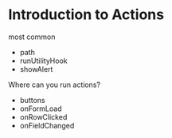 # Introduction to Actions

most common

* path
* runUtilityHook
* showAlert

Where can you run actions?

* buttons
* onFormLoad
* onRowClicked
* onFieldChanged

